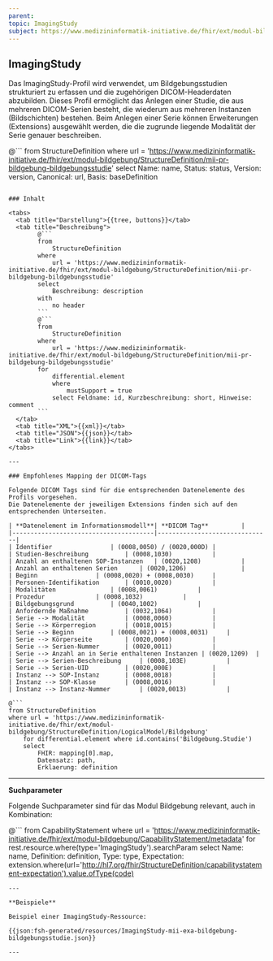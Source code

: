 ```yaml
---
parent:
topic: ImagingStudy
subject: https://www.medizininformatik-initiative.de/fhir/ext/modul-bildgebung/StructureDefinition/mii-pr-bildgebung-bildgebungsstudie
---
```


## ImagingStudy

Das ImagingStudy-Profil wird verwendet, um Bildgebungsstudien strukturiert zu erfassen und die zugehörigen DICOM-Headerdaten abzubilden. 
Dieses Profil ermöglicht das Anlegen einer Studie, die aus mehreren DICOM-Serien besteht, die wiederum aus mehreren Instanzen (Bildschichten) bestehen. 
Beim Anlegen einer Serie können Erweiterungen (Extensions) ausgewählt werden, die die zugrunde liegende Modalität der Serie genauer beschreiben.


@```
from
    StructureDefinition
where
    url = 'https://www.medizininformatik-initiative.de/fhir/ext/modul-bildgebung/StructureDefinition/mii-pr-bildgebung-bildgebungsstudie'
select
    Name: name, Status: status, Version: version, Canonical: url, Basis: baseDefinition
```

### Inhalt

<tabs>
  <tab title="Darstellung">{{tree, buttons}}</tab>
  <tab title="Beschreibung">
        @```
        from
	        StructureDefinition
        where
	        url = 'https://www.medizininformatik-initiative.de/fhir/ext/modul-bildgebung/StructureDefinition/mii-pr-bildgebung-bildgebungsstudie'
        select
	        Beschreibung: description
        with
            no header
        ```
        @```
        from
            StructureDefinition
        where
            url = 'https://www.medizininformatik-initiative.de/fhir/ext/modul-bildgebung/StructureDefinition/mii-pr-bildgebung-bildgebungsstudie'
        for
            differential.element
            where
                mustSupport = true
            select Feldname: id, Kurzbeschreibung: short, Hinweise: comment
        ```
  </tab>
  <tab title="XML">{{xml}}</tab>
  <tab title="JSON">{{json}}</tab>
  <tab title="Link">{{link}}</tab>
</tabs>

---

### Empfohlenes Mapping der DICOM-Tags

Folgende DICOM Tags sind für die entsprechenden Datenelemente des Profils vorgesehen.
Die Datenelemente der jeweiligen Extensions finden sich auf den entsprechenden Unterseiten.

| **Datenelement im Informationsmodell**| **DICOM Tag**			|
|---------------------------------------|-------------------------------|
| Identifier				| (0008,0050) / (0020,000D)	|
| Studien-Beschreibung			| (0008,1030)			|
| Anzahl an enthaltenen SOP-Instanzen	| (0020,1208) 			|
| Anzahl an enthaltenen Serien 		| (0020,1206)       		|
| Beginn 				| (0008,0020) + (0008,0030) 	|
| Personen-Identifikation 		| (0010,0020) 			|
| Modalitäten 				| (0008,0061) 			|
| Prozedur 				| (0008,1032) 			|
| Bildgebungsgrund 			| (0040,1002) 			|
| Anfordernde Maßnahme 			| (0032,1064) 			|
| Serie --> Modalität 			| (0008,0060) 			|
| Serie --> Körperregion 		| (0018,0015) 			|
| Serie --> Beginn 			| (0008,0021) + (0008,0031) 	|
| Serie --> Körperseite 		| (0020,0060) 			|
| Serie --> Serien-Nummer 		| (0020,0011) 			|
| Serie --> Anzahl an in Serie enthaltenen Instanzen | (0020,1209) 	|
| Serie --> Serien-Beschreibung 	| (0008,103E) 			|
| Serie --> Serien-UID 			| (0020,000E) 			|
| Instanz --> SOP-Instanz 		| (0008,0018) 			|
| Instanz --> SOP-Klasse 		| (0008,0016) 			|
| Instanz --> Instanz-Nummer 		| (0020,0013) 			|

@```
from StructureDefinition
where url = 'https://www.medizininformatik-initiative.de/fhir/ext/modul-bildgebung/StructureDefinition/LogicalModel/Bildgebung'
    for differential.element where id.contains('Bildgebung.Studie')
    select
        FHIR: mapping[0].map,
        Datensatz: path,
        Erklaerung: definition
```

---

**Suchparameter**


Folgende Suchparameter sind für das Modul Bildgebung relevant, auch in Kombination:

@``` from CapabilityStatement where url = 'https://www.medizininformatik-initiative.de/fhir/ext/modul-bildgebung/CapabilityStatement/metadata' for rest.resource.where(type='ImagingStudy').searchParam select Name: name, Definition: definition, Type: type, Expectation: extension.where(url='http://hl7.org/fhir/StructureDefinition/capabilitystatement-expectation').value.ofType(code)

```
---

**Beispiele**

Beispiel einer ImagingStudy-Ressource:

{{json:fsh-generated/resources/ImagingStudy-mii-exa-bildgebung-bildgebungsstudie.json}}

---

